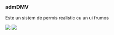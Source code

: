 <h3>admDMV</h3>
<p>Este un sistem de permis realistic cu un ui frumos</p>
<img src="https://cdn.discordapp.com/attachments/732924787948519475/1362135023448363249/image.png?ex=68014a98&is=67fff918&hm=ab82ec358c24a60fd1e2485f521b7d6754cc5f15057718e05f2cab4d6e65b3d3&">
<img src="https://cdn.discordapp.com/attachments/1142802511842000976/1361762790955683900/image.png?ex=6801416d&is=67ffefed&hm=c649276dccd13fe5b7779433aaca2a20371e5963d693d9934b95c28ec439660b&">
